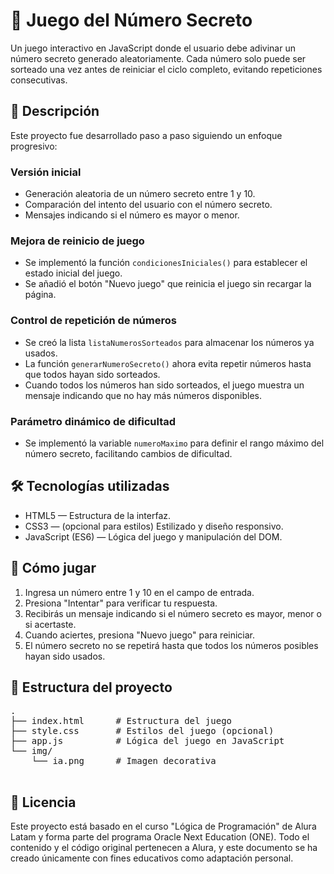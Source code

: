 <!DOCTYPE html>
<html lang="es">
<body>
  <h1>🎯 Juego del Número Secreto</h1>
  <p>Un juego interactivo en JavaScript donde el usuario debe adivinar un número secreto generado aleatoriamente.
  Cada número solo puede ser sorteado una vez antes de reiniciar el ciclo completo, evitando repeticiones consecutivas.</p>

  <h2>📌 Descripción</h2>
  <p>Este proyecto fue desarrollado paso a paso siguiendo un enfoque progresivo:</p>

  <h3>Versión inicial</h3>
  <ul>
    <li>Generación aleatoria de un número secreto entre 1 y 10.</li>
    <li>Comparación del intento del usuario con el número secreto.</li>
    <li>Mensajes indicando si el número es mayor o menor.</li>
  </ul>

  <h3>Mejora de reinicio de juego</h3>
  <ul>
    <li>Se implementó la función <code>condicionesIniciales()</code> para establecer el estado inicial del juego.</li>
    <li>Se añadió el botón "Nuevo juego" que reinicia el juego sin recargar la página.</li>
  </ul>

  <h3>Control de repetición de números</h3>
  <ul>
    <li>Se creó la lista <code>listaNumerosSorteados</code> para almacenar los números ya usados.</li>
    <li>La función <code>generarNumeroSecreto()</code> ahora evita repetir números hasta que todos hayan sido sorteados.</li>
    <li>Cuando todos los números han sido sorteados, el juego muestra un mensaje indicando que no hay más números disponibles.</li>
  </ul>

  <h3>Parámetro dinámico de dificultad</h3>
  <ul>
    <li>Se implementó la variable <code>numeroMaximo</code> para definir el rango máximo del número secreto, facilitando cambios de dificultad.</li>
  </ul>

  <h2>🛠️ Tecnologías utilizadas</h2>
  <ul>
    <li>HTML5 — Estructura de la interfaz.</li>
    <li>CSS3 — (opcional para estilos) Estilizado y diseño responsivo.</li>
    <li>JavaScript (ES6) — Lógica del juego y manipulación del DOM.</li>
  </ul>

  <h2>🚀 Cómo jugar</h2>
  <ol>
    <li>Ingresa un número entre 1 y 10 en el campo de entrada.</li>
    <li>Presiona "Intentar" para verificar tu respuesta.</li>
    <li>Recibirás un mensaje indicando si el número secreto es mayor, menor o si acertaste.</li>
    <li>Cuando aciertes, presiona "Nuevo juego" para reiniciar.</li>
    <li>El número secreto no se repetirá hasta que todos los números posibles hayan sido usados.</li>
  </ol>

  <h2>📂 Estructura del proyecto</h2>
  <pre>
.
├── index.html      # Estructura del juego
├── style.css       # Estilos del juego (opcional)
├── app.js          # Lógica del juego en JavaScript
└── img/
    └── ia.png      # Imagen decorativa
  </pre>
  <h2>📄 Licencia</h2>
  <p>Este proyecto está basado en el curso "Lógica de Programación" de Alura Latam y forma parte del programa Oracle Next Education (ONE). 
Todo el contenido y el código original pertenecen a Alura, y este documento se ha creado únicamente con fines educativos como adaptación personal.</p>
</body>
</html>
